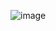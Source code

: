![image](https://github.com/Abiji-2020/DSA-Cracker/assets/145255212/79bfba9f-64cc-428b-a667-9b25a43bb8cf)
